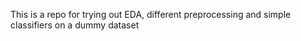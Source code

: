 This is a repo for trying out EDA, different preprocessing and simple classifiers on a dummy dataset
